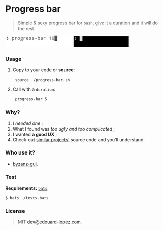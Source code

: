 # Progress bar  

> Simple & sexy progress bar for `bash`, give it a duration and it will do the rest.

![progress-bar.sh in action on light terminal](./preview.gif)
![progress-bar.sh in action on dark terminal](./preview-dark.gif)

### Usage

1. Copy to your code or **source**:

        source ./progress-bar.sh

2. Call with a `duration`:

        progress-bar 5

### Why?

1. _I needed one_ ;
1. What I found was _too ugly and too complicated_ ;
1. I wanted **a good UX** ;
1. Check-out [similar projects'](https://github.com/search?l=Shell&o=desc&p=2&q=progress+bar&ref=searchresults&s=stars&type=Repositories&utf8=%E2%9C%93) source code and you'll understand.

### Who use it?

* [byzanz-gui](https://github.com/edouard-lopez/byzanz-gui).

### Test

**Requirements:** [`bats`](https://github.com/sstephenson/bats).

    $ bats ./tests.bats

### License

> MIT dev@edouard-lopez.com.
